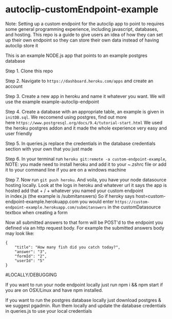 # autoclip-customEndpoint-example

Note: Setting up a custom endpoint for the autoclip app to point to requires some general programming experience, including javascript, databases, and hosting. This repo is a guide to give users an idea of how they can set up their own endpoint so they can store their own data instead of having autoclip store it

This is an example NODE.js app that points to an example postgres database

Step 1. Clone this repo

Step 2. Navigate to `https://dashboard.heroku.com/apps` and create an account

Step 3. Create a new app in heroku and name it whatever you want. We will use the example example-autoclip-endpoint

Step 4. Create a database with an appropriate table, an example is given in `initDB.sql`. We reccomend using postgres, find out more here `https://www.postgresql.org/docs/9.4/tutorial-start.html` We used the heroku postgres addon and it made the whole experience very easy and user friendly

Step 5. In queries.js replace the credentials in the database credentials section with your own that you just made

Step 6. In your terminal run `heroku git:remote -a custom-endpoint-example`, NOTE: you made need to install heroku and add it to your ~.zshrc file or add it to your command line if you are on a windows machine

Step 7. Now run `git push heroku`. And voila, you have your node datasource hosting locally. Look at the logs in heroku and whatever url it says the app is hosted add that + / + whatever you named your custom endpoint in index.js (the example is /submitanswers) So if heroky says host=custom-endpoint-example.herokuapp.com you would enter `https://custom-endpoint-example.herokuapp.com/submitanswers` in the customDatasource textbox when creating a form

Now all submitted answers to that form will be POST'd to the endpoint you defined via an http request body. For example the submitted answers body may look like:

```
{
    "title": "How many fish did you catch today?",
    "answer": "3",
    "formId": "2",
    "userId": "5"
}
```

#LOCALLY/DEBUGGING 

If you want to run your node endpoint locally just run npm i && npm start if you are on OSX/Linux and have npm installed.

If you want to run the postgres database locally just download postgres & we suggest pgadmin. Run them locally and update the database credentials in queries.js to use your local credentials
